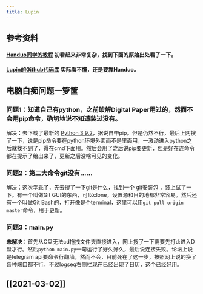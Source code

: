 ```yaml
---
title: Lupin
---
```


## 参考资料
#### [Handuo同学的教程](https://cn.logseq.com/t/topic/314) 初看起来非常复杂，找到下面的原始出处看了一下。
#### [Lupin的Github代码库](https://github.com/akhater/Lupin) 实际看不懂，还是要靠Handuo。
## 电脑白痴问题一箩筐
### 问题1：知道自己有python，之前破解Digital Paper用过的，然而不会用pip命令，确切地说不知道装过没有。
解决：去下载了最新的 [Python 3.9.2](https://www.python.org/downloads/release/python-392/)，据说自带pip。但是仍然不行，最后上网搜了一下，说是pip命令要在python环境外面而不是里面用，一激动进入python之后就找不到了，得在cmd下面用。然后会用了之后说pip要更新，但是好在连命令都在提示了给出来了，更新之后没啥可见的变化。
### 问题2：第二大命令git没有……
解决：这次学乖了，先去搜了一下git是什么，找到一个 [git安装包](https://git-scm.com/download/win) ，装上试了一下。有一个叫做Git GUI的东西，可以clone，设置源和目的地都非常容易。然后还有一个叫做Git Bash的，打开像是个terminal，这里可以用`git pull origin master`命令，用于更新。
### 问题3：main.py
**未解决**：首先从C盘无法cd拖拽文件夹直接进入，网上搜了一下需要先打d:进入D盘才行。然后`python main.py`一句运行了好久好久，最后说连接失败。论坛上说是telegram api要命令行翻墙，然而不会，目前死在了这一步，按照网上说的换了各种端口都不行。不过logseq右侧栏现在已经出现了日历，这个已经好用。
###
## [[2021-03-02]]
##

